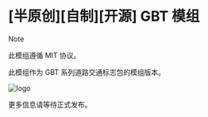 # \[半原创\]\[自制\]\[开源\] GBT 模组

> [!NOTE]
> 此模组遵循 MIT 协议。

此模组作为 GBT 系列道路交通标志包的模组版本。

![logo](//drive.gteh.top/f/zPcA/banner.png)

更多信息请等待正式发布。